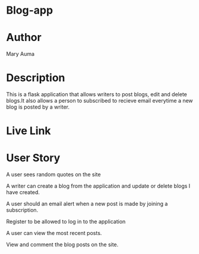 # Blog-app
# Author
Mary Auma
# Description
This is a flask application that allows writers to post blogs, edit and delete blogs.It also allows a person to subscribed to recieve email everytime a new blog is posted by a writer.
# Live Link

# User Story
A user sees random quotes on the site

A writer can create a blog from the application and update or delete blogs I have created.

A user should an email alert when a new post is made by joining a subscription.

Register to be allowed to log in to the application

A user can view the most recent posts.

View and comment the blog posts on the site.


